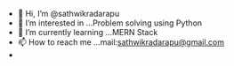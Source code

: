 - 👋 Hi, I’m @sathwikradarapu
- 👀 I’m interested in ...Problem solving using Python
- 🌱 I’m currently learning ...MERN Stack
- 📫 How to reach me ...mail:sathwikradarapu@gmail.com
- 

<!---
sathwikradarapu/sathwikradarapu is a ✨ special ✨ repository because its `README.md` (this file) appears on your GitHub profile.
You can click the Preview link to take a look at your changes.
--->
